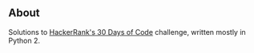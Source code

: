 ## About

Solutions to [HackerRank's 30 Days of Code](https://www.hackerrank.com/domains/tutorials/30-days-of-code) challenge, written mostly in Python 2.
